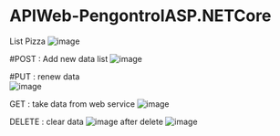 # APIWeb-PengontrolASP.NETCore

List Pizza
![image](https://user-images.githubusercontent.com/82933768/196652025-6228c9c6-482b-4832-8d11-88d529fdb308.png)

#POST : Add new data list 
![image](https://user-images.githubusercontent.com/82933768/196652380-16232804-d856-4949-92e8-f7e4697fe287.png)

#PUT : renew data   
![image](https://user-images.githubusercontent.com/82933768/196655132-11ccfe7a-156d-4b63-b72b-3a4dd3258062.png)

GET : take data from web service
![image](https://user-images.githubusercontent.com/82933768/196656433-e1332f73-f6f4-46c8-8188-fe36b791d12e.png)

DELETE : clear data
![image](https://user-images.githubusercontent.com/82933768/196656941-60213daa-6c43-4834-923e-540665f686cd.png)
after delete
![image](https://user-images.githubusercontent.com/82933768/196657026-e647b3e2-5123-4860-8695-87808247be7c.png)



